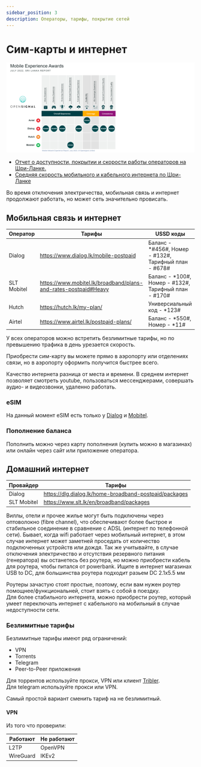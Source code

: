 ```yaml
---
sidebar_position: 3
description: Операторы, тарифы, покрытие сетей
---
```


# Сим-карты и интернет

![Результат тестирования](/img/mobile_network_experience_report_2022.png)

- [Отчет о доступности, покрытии и скорости работы операторов на Шри-Ланке.](https://www.opensignal.com/reports/2022/07/srilanka/mobile-network-experience)
- [Средняя скорость мобильного и кабельного интернета по Шри-Ланке](https://www.speedtest.net/performance/sri-lanka)

Во время отключения электричества, мобильная связь и интернет продолжают работать, но может сеть значительно провисать.  

## Мобильная связь и интернет

| Оператор    | Тарифы                                                            | USSD коды                                              |
| ----------- | ----------------------------------------------------------------- | ------------------------------------------------------ |
| Dialog      | <https://www.dialog.lk/mobile-postpaid>                           | Баланс - \*#456#, Номер - #132#, Тарифный план - #678# |
| SLT Mobitel | <https://www.mobitel.lk/broadband/plans-and-rates-postpaid#Heavy> | Баланс - \*100#, Номер - #132#, Тарифный план - #170#  |
| Hutch       | <https://hutch.lk/my-plan/>                                       | Универсиальный код - \*123#                            |
| Airtel      | <https://www.airtel.lk/postpaid-plans/>                           | Баланс - \*550#, Номер - \*11#                         |

У всех операторов можно встретить безлимитные тарифы, но по превышению трафика в день урезается скорость.  

Приобрести сим-карту вы можете прямо в аэропорту или отделениях связи, но в аэропорту оформить получится быстрее всего.

Качество интернета разница от места и времени. В среднем интернет позволяет смотреть youtube, пользоваться мессенджерами, совершать аудио- и видеозвонки, удаленно работать.

### eSIM

На данный момент eSIM есть только у [Dialog](https://www.dialog.lk/esim) и [Mobitel](https://www.mobitel.lk/mobitel-esim).

### Пополнение баланса

Пополнить можно через карту пополнения (купить можно в магазинах) или онлайн через сайт или приложение оператора.

## Домашний интернет

| Провайдер   | Тарифы                                                   |
| ----------- | -------------------------------------------------------- |
| Dialog      | <https://dlg.dialog.lk/home-broadband-postpaid/packages> |
| SLT Mobitel | <https://www.slt.lk/en/broadband/packages>               |

Виллы, отели и прочее жилье могут быть подключены через оптоволокно (fibre channel), что обеспечивают более быстрое и стабильное соединение в сравнение с ADSL (интернет по телефонной сети). Бывает, когда wifi работает через мобильный интернет, в этом случае интернет может заметней проседать от количество подключенных устройств или дождя. Так же учитывайте, в случае отключения электричество и отсутствия резервного питания (генератора) вы останетесь без роутера, но можно приобрести кабель для роутера, чтобы питался от powerbank. Ищите в интернет магазинах USB to DC, для большинства роутера подходит разьем DC 2.1х5.5 мм

Роутеры зачастую стоят простые, поэтому, если вам нужен роутер помощнее/функциональней, стоит взять с собой в поездку.  
Для более стабильного интернета, можно приобрести роутер, который умеет переключать интернет с кабельного на мобильный в случае недоступности сети.

### Безлимитные тарифы

Безлимитные тарифы имеют ряд ограничений:

- VPN
- Torrents
- Telegram
- Peer-to-Peer приложения

Для торрентов используйте прокси, VPN или клиент [Tribler](https://www.tribler.org/).  
Для telegram используйте прокси или VPN.

Самый простой вариант сменить тариф на не безлимитный.

#### VPN

Из того что проверили:

| Работают  | Не работают |
| --------- | ----------- |
| L2TP      | OpenVPN     |
| WireGuard | IKEv2       |
